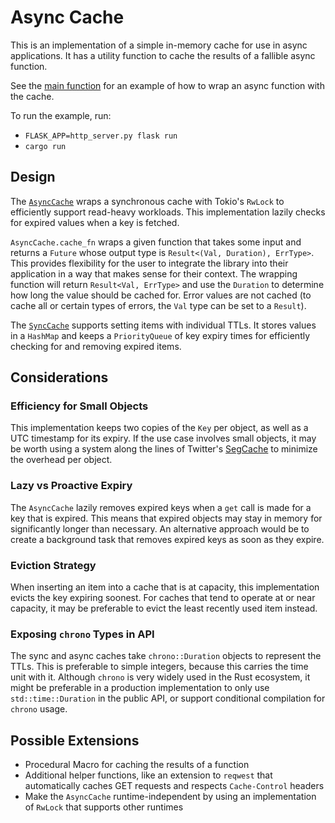 # Async Cache

This is an implementation of a simple in-memory cache for use in async applications. It has a utility function to cache the results of a fallible async function.

See the [main function](./src/main.rs) for an example of how to wrap an async function with the cache.

To run the example, run:
- `FLASK_APP=http_server.py flask run`
- `cargo run`

## Design

The [`AsyncCache`](./src/async_cache.rs) wraps a synchronous cache with Tokio's `RwLock` to efficiently support read-heavy workloads. This implementation lazily checks for expired values when a key is fetched.

`AsyncCache.cache_fn` wraps a given function that takes some input and returns a `Future` whose output type is `Result<(Val, Duration), ErrType>`. This provides flexibility for the user to integrate the library into their application in a way that makes sense for their context. The wrapping function will return `Result<Val, ErrType>` and use the `Duration` to determine how long the value should be cached for. Error values are not cached (to cache all or certain types of errors, the `Val` type can be set to a `Result`).

The [`SyncCache`](./src/sync_cache.rs) supports setting items with individual TTLs. It stores values in a `HashMap` and keeps a `PriorityQueue` of key expiry times for efficiently checking for and removing expired items.

## Considerations

### Efficiency for Small Objects

This implementation keeps two copies of the `Key` per object, as well as a UTC timestamp for its expiry. If the use case involves small objects, it may be worth using a system along the lines of Twitter's [SegCache](https://twitter.github.io/pelikan/2021/segcache.html) to minimize the overhead per object.

### Lazy vs Proactive Expiry

The `AsyncCache` lazily removes expired keys when a `get` call is made for a key that is expired. This means that expired objects may stay in memory for significantly longer than necessary. An alternative approach would be to create a background task that removes expired keys as soon as they expire.

### Eviction Strategy

When inserting an item into a cache that is at capacity, this implementation evicts the key expiring soonest. For caches that tend to operate at or near capacity, it may be preferable to evict the least recently used item instead.

### Exposing `chrono` Types in API

The sync and async caches take `chrono::Duration` objects to represent the TTLs. This is preferable to simple integers, because this carries the time unit with it. Although `chrono` is very widely used in the Rust ecosystem, it might be preferable in a production implementation to only use `std::time::Duration` in the public API, or support conditional compilation for `chrono` usage.

## Possible Extensions
- Procedural Macro for caching the results of a function
- Additional helper functions, like an extension to `reqwest` that automatically caches GET requests and respects `Cache-Control` headers
- Make the `AsyncCache` runtime-independent by using an implementation of `RwLock` that supports other runtimes